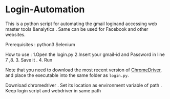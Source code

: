  # Login-Automation
 This is a python script for automating the gmail loginand accessing web master tools &analytics .
 Same can be used for Facebook and other websites.

Prerequisites :
python3
Selenium
 
 How to use :
 1.Open the login.py
 2.Insert your gmail-id and Password  in line 7 ,8.
 3. Save it .
 4. Run 
 

Note that you need to download the most recent version of [ChromeDriver](https://sites.google.com/a/chromium.org/chromedriver/), and place the executable into the same folder as `login.py`.

Download chromedriver .
Set its location as environment variable of path .
Keep login script and webdriver in same path 

